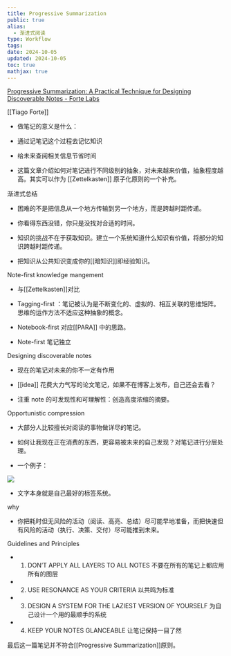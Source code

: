 ```yaml
---
title: Progressive Summarization
public: true
alias:
  - 渐进式阅读
type: Workflow
tags:
date: 2024-10-05
updated: 2024-10-05
toc: true
mathjax: true
---
```


[Progressive Summarization: A Practical Technique for Designing Discoverable Notes - Forte Labs](https://fortelabs.co/blog/progressive-summarization-a-practical-technique-for-designing-discoverable-notes/)

[[Tiago Forte]]

  + 做笔记的意义是什么：

  + 通过记笔记这个过程去记忆知识

  + 给未来查阅相关信息节省时间

  + 这篇文章介绍如何对笔记进行不同级别的抽象，对未来越来价值，抽象程度越高。其实可以作为 [[Zettelkasten]] 原子化原则的一个补充。

渐进式总结

  + 困难的不是把信息从一个地方传输到另一个地方，而是跨越时距传递。

  + 你看得东西没错，你只是没找对合适的时间。

  + 知识的挑战不在于获取知识。建立一个系统知道什么知识有价值，将部分的知识跨越时距传递。

  + 把知识从公共知识变成你的[[暗知识]]即经验知识。

Note-first knowledge mangement

  + 与[[Zettelkasten]]对比

  + Tagging-first ：笔记被认为是不断变化的、虚拟的、相互关联的思维矩阵。思维的运作方法不适应这种抽象的概念。

  + Notebook-first 对应[[PARA]] 中的思路。

  + Note-first 笔记独立

Designing discoverable notes

  + 现在的笔记对未来的你不一定有作用

  + [[idea]]  花费大力气写的论文笔记，如果不在博客上发布，自己还会去看？

  + 注重 note 的可发现性和可理解性：创造高度浓缩的摘要。

Opportunistic compression

  + 大部分人比较擅长对阅读的事物做详尽的笔记。

  + 如何让我现在正在消费的东西，更容易被未来的自己发现？对笔记进行分层处理。

  + 一个例子：

![](https://media.xiang578.com/progressive-summarizaiton-example.png)

  + 文字本身就是自己最好的标签系统。

why

  + 你把耗时但无风险的活动（阅读、高亮、总结）尽可能早地准备，而把快速但有风险的活动（执行、决策、交付）尽可能推到未来。

Guidelines and Principles

  + 1. DON’T APPLY ALL LAYERS TO ALL NOTES 不要在所有的笔记上都应用所有的图层

  + 2. USE RESONANCE AS YOUR CRITERIA 以共鸣为标准

  + 3. DESIGN A SYSTEM FOR THE LAZIEST VERSION OF YOURSELF 为自己设计一个用的最顺手的系统

  + 4. KEEP YOUR NOTES GLANCEABLE 让笔记保持一目了然

最后这一篇笔记并不符合[[Progressive Summarization]]原则。

